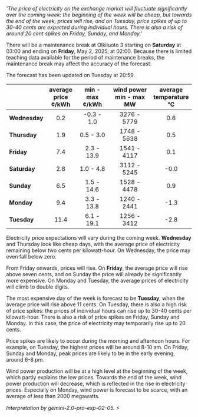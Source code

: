 *'The price of electricity on the exchange market will fluctuate significantly over the coming week: the beginning of the week will be cheap, but towards the end of the week, prices will rise, and on Tuesday, price spikes of up to 30-40 cents are expected during individual hours. There is also a risk of around 20 cent spikes on Friday, Sunday, and Monday.'*

There will be a maintenance break at Olkiluoto 3 starting on **Saturday** at 03:00 and ending on **Friday**, May 2, 2025, at 02:00. Because there is limited teaching data available for the period of maintenance breaks, the maintenance break may affect the accuracy of the forecast.

The forecast has been updated on Tuesday at 20:59.

|    | average<br>price<br>¢/kWh | min - max<br>¢/kWh | wind power<br>min - max<br>MW | average<br>temperature<br>°C |
|:---|:---:|:---:|:---:|:---:|
| **Wednesday** | 0.2 | -0.3 - 1.0 | 3276 - 5779 | 0.6 |
| **Thursday**   | 1.9 | 0.5 - 3.0  | 1748 - 5638 | 0.5 |
| **Friday**     | 7.4 | 2.3 - 13.9 | 1541 - 4117 | 0.1 |
| **Saturday**    | 2.8 | 1.0 - 4.8  | 3112 - 5245 | -0.0 |
| **Sunday**     | 6.5 | 1.5 - 14.6 | 1528 - 4478 | 0.9 |
| **Monday**     | 9.4 | 3.3 - 13.8 | 1240 - 2441 | -1.3 |
| **Tuesday**    | 11.4 | 6.1 - 19.1 | 1256 - 3412 | -2.8 |

Electricity price expectations will vary during the coming week. **Wednesday** and Thursday look like cheap days, with the average price of electricity remaining below two cents per kilowatt-hour. On Wednesday, the price may even fall below zero.

From Friday onwards, prices will rise. On **Friday**, the average price will rise above seven cents, and on Sunday the price will already be significantly more expensive. On Monday and Tuesday, the average prices of electricity will climb to double digits.

The most expensive day of the week is forecast to be **Tuesday**, when the average price will rise above 11 cents. On Tuesday, there is also a high risk of price spikes: the prices of individual hours can rise up to 30-40 cents per kilowatt-hour. There is also a risk of price spikes on Friday, Sunday and Monday. In this case, the price of electricity may temporarily rise up to 20 cents.

Price spikes are likely to occur during the morning and afternoon hours. For example, on Tuesday, the highest prices will be around 8-10 am. On Friday, Sunday and Monday, peak prices are likely to be in the early evening, around 6-8 pm.

Wind power production will be at a high level at the beginning of the week, which partly explains the low prices. Towards the end of the week, wind power production will decrease, which is reflected in the rise in electricity prices. Especially on Monday, wind power is forecast to be scarce, with an average of less than 2000 megawatts.

*Interpretation by gemini-2.0-pro-exp-02-05.* ⚡️

